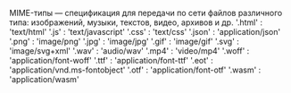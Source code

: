 MIME-типы — спецификация для передачи по сети файлов различного типа: изображений, музыки, текстов, видео, архивов и др.
'.html' : 'text/html'
'.js' : 'text/javascript'
'.css' : 'text/css'
'.json' : 'application/json'
'.png' : 'image/png'
'.jpg' : 'image/jpg'
'.gif' : 'image/gif'
'.svg' : 'image/svg+xml'
'.wav' : 'audio/wav'
'.mp4' : 'video/mp4'
'.woff' : 'application/font-woff'
'.ttf' : 'application/font-ttf'
'.eot' : 'application/vnd.ms-fontobject'
'.otf' : 'application/font-otf'
'.wasm' : 'application/wasm'


